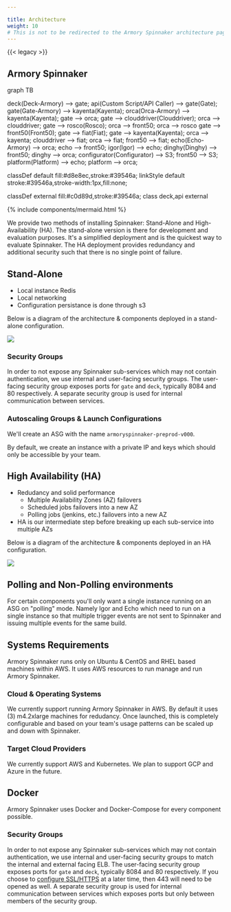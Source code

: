 ```yaml
---

title: Architecture
weight: 10
# This is not to be redirected to the Armory Spinnaker architecture page, as it has different content.
---
```

{{< legacy >}}

## Armory Spinnaker

<div class="mermaid">
 graph TB

 deck(Deck-Armory) --> gate;
 api(Custom Script/API Caller) --> gate(Gate);
 gate(Gate-Armory) --> kayenta(Kayenta);
 orca(Orca-Armory) --> kayenta(Kayenta);
 gate --> orca;
 gate --> clouddriver(Clouddriver);
 orca --> clouddriver;
 gate --> rosco(Rosco);
 orca --> front50;
 orca --> rosco
 gate --> front50(Front50);
 gate --> fiat(Fiat);
 gate --> kayenta(Kayenta);
 orca --> kayenta;
 clouddriver --> fiat;
 orca --> fiat;
 front50 --> fiat;
 echo(Echo-Armory) --> orca;
 echo --> front50;
 igor(Igor) --> echo;
 dinghy(Dinghy) --> front50;
 dinghy --> orca;
 configurator(Configurator) --> S3;
 front50 --> S3;
 platform(Platform) --> echo;
 platform --> orca;

 classDef default fill:#d8e8ec,stroke:#39546a;
 linkStyle default stroke:#39546a,stroke-width:1px,fill:none;

 classDef external fill:#c0d89d,stroke:#39546a;
 class deck,api external
 </div>

 {% include components/mermaid.html %}

We provide two methods of installing Spinnaker: Stand-Alone and High-Availability (HA).  The stand-alone version is there for development and evaluation purposes.  It's a simplified deployment and is the quickest way to evaluate Spinnaker.  The HA deployment provides redundancy and additional security such that there is no single point of failure.


## Stand-Alone

 * Local instance Redis
 * Local networking
 * Configuration persistance is done through s3


Below is a diagram of the architecture & components deployed in a stand-alone configuration.

![](/images/Image-2017-01-26-at-12.03.11-PM.png)


### Security Groups
In order to not expose any Spinnaker sub-services which may not contain authentication, we use internal and user-facing security groups.  The user-facing security group exposes ports for `gate` and `deck`, typically 8084 and 80 respectively.  A separate security group is used for internal communication between services.


### Autoscaling Groups & Launch Configurations
We'll create an ASG with the name `armoryspinnaker-preprod-v000`.  

By default, we create an instance with a private IP and keys which should only be accessible by your team.


## High Availability (HA)

* Redudancy and solid performance
    - Multiple Availability Zones (AZ) failovers
    - Scheduled jobs failovers into a new AZ
    - Polling jobs (jenkins, etc.) failovers into a new AZ
* HA is our intermediate step before breaking up each sub-service into multiple AZs

Below is a diagram of the architecture & components deployed in an HA configuration.

![](/images/Image-2017-01-26-at-11.18.35-AM.png)

## Polling and Non-Polling environments

For certain components you'll only want a single instance running on an ASG on "polling" mode.  Namely Igor and Echo which need to run on a
single instance so that multiple trigger events are not sent to Spinnaker and issuing multiple events for the same build.

## Systems Requirements

Armory Spinnaker runs only on Ubuntu & CentOS and RHEL based machines within AWS.  It uses AWS resources to run manage and run Armory Spinnaker.  

### Cloud & Operating Systems

We currently support running Armory Spinnaker in AWS.  By default it uses (3) m4.2xlarge machines for redudancy.  Once launched, this is completely configurable and based on your team's usage patterns can be scaled up and down with Spinnaker.

### Target Cloud Providers
We currently support AWS and Kubernetes. We plan to support GCP and Azure in the future.

## Docker

Armory Spinnaker uses Docker and Docker-Compose for every component possible.  

### Security Groups
In order to not expose any Spinnaker sub-services which may not contain authentication, we use internal and user-facing security groups to match the internal and external facing ELB.  The user-facing security group exposes ports for `gate` and `deck`, typically 8084 and 80 respectively.  If you choose to [configure SSL/HTTPS](http://docs.armory.io/admin-guides/auth/#enabling-httpsssl) at a later time, then 443 will need to be opened as well.  A separate security group is used for internal communication between services which exposes ports but only between members of the security group.
